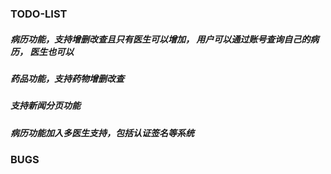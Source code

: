 ### TODO-LIST
##### 病历功能，支持增删改查且只有医生可以增加， 用户可以通过账号查询自己的病历， 医生也可以
##### 药品功能，支持药物增删改查
##### 支持新闻分页功能
##### 病历功能加入多医生支持，包括认证签名等系统


### BUGS
